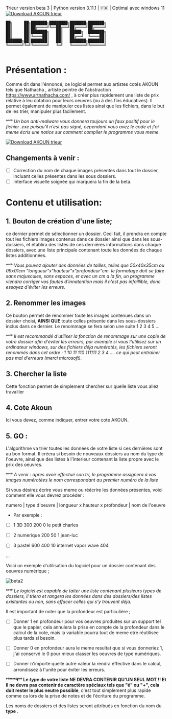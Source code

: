 Trieur version beta 3 | Python version 3.11.1 | 🇫🇷 | Optimal avec windows 11 [![Download AKOUN trieur](https://img.shields.io/sourceforge/dt/trieur.svg)](https://sourceforge.net/projects/trieur/files/latest/download)
```
██╗     ██╗███████╗████████╗███████╗███████╗
██║     ██║██╔════╝╚══██╔══╝██╔════╝██╔════╝
██║     ██║███████╗   ██║   █████╗  ███████╗
██║     ██║╚════██║   ██║   ██╔══╝  ╚════██║
███████╗██║███████║   ██║   ███████╗███████║
╚══════╝╚═╝╚══════╝   ╚═╝   ╚══════╝╚══════╝
                                            
```



# Présentation : 

Comme dit dans l'énnoncé, ce logiciel permet aux artistes cotés AKOUN tels que Nathacha , artiste peintre de l'abstraction https://www.artnathacha.com/ , à créer plus rapidement une liste de prix relative à leu cotation pour leurs oeuvres (ou à des fins éducatives). Il permet également de manipuler ces listes ainsi que les fichiers, dans le but de les trier, manipuler plus facilement.

ⁿᵒᵗᵉ *Un bon anti-malware vous donnera toujours un faux positif pour le fichier .exe puisqu'il n'est pas signé, cependant vous avez le code et j'ai meme écris une notice sur comment compiler le programme vous meme.*

[![Download AKOUN trieur](https://a.fsdn.com/con/app/sf-download-button)](https://sourceforge.net/projects/trieur/files/latest/download)

## Changements à venir :

- [ ] Correction du nom de chaque images présentes dans tout le dossier, incluant celles présentes dans les sous dossiers.
- [ ] Interface visuelle soignée qui marquera la fin de la beta.

# Contenu et utilisation:


## 1. Bouton de création d'une liste; 

ce dernier permet de sélectionner un dossier. Ceci fait, il prendra en compte tout les fichiers images contenus dans ce dossier ainsi que dans les sous-dossiers, et établira des listes de ces dernières informations dans chaque dossiers, avec une liste principale contenant toute les données de chaque listes additionnées.

ⁿᵒᵗᵉ *Vous pouvez ajouter des données de tailles, telles que 50x40x35cm ou 09x01cm "longueur"x"hauteur"x"profondeur"cm. le formatage doit se faire sans majuscules, sans espaces, et avec un cm a la fin, un programme viendra corriger vos fautes d'innatention mais il n'est pas infaillible, donc essayez d'éviter les erreurs.*


## 2. Renommer les images

Ce bouton permet de renommer toute les images contenues dans un dossier choisi, **AINSI QUE** toute celles présente dans les sous-dossiers inclus dans ce dernier. Le renommage se fera selon une suite 1 2 3 4 5 ...

ⁿᵒᵗᵉ *Il est recommandé d'utiliser la fonction de renommage sur une copie de votre dossier afin d'éviter les erreurs, par exemple si vous l'utilisez sur un ordinateur windows, sur des fichiers déja numérotés, les fichiers seront renommés dans cet ordre : 1 10 11 110 111111 2 3 4 .... ce qui peut entrainer pas mal d'erreurs (merci microsoft).*


## 3. Chercher la liste

Cette fonction permet de simplement chercher sur quelle liste vous allez travailler

## 4. Cote Akoun

Ici vous devez, comme indiquer, entrer votre cote AKOUN.

## 5. GO :

L'algorithme va trier toutes les données de votre liste si ces dernières sont au bon format. Il créera si besoin de nouveaux dossiers au nom du type de l'oeuvre, ainsi que des listes à l'interieur contenant la liste propre avec le prix des oeuvres.

ⁿᵒᵗᵉ *A venir : apres avoir effectué son tri, le programme assignera à vos images numérotées le nom correspondant au premier numéro de la liste*

Si vous désirez écrire vous meme ou réécrire les données présentes, voici comment elle vous devrez procéder :

numero | type d'oeuvre | longueur x hauteur x profondeur | nom de l'oeuvre

+ Par exemple :

- [ ] 1 3D 300 200 0 le petit charles

- [ ] 2 numerique 200 50 1 jean-luc

- [ ] 3 pastel 600 400 10 internet vapor wave 404

...

Voici un exemple d'utilisation du logiciel pour un dossier contenant des oeuvres numérique ;

![beta2](https://user-images.githubusercontent.com/92639080/216796498-58d8baf0-892f-4680-a1ce-fe1a1936abd2.jpg)

ⁿᵒᵗᵉ *Le logiciel est capable de taiter une liste contenant plusieurs types de dossiers, il triera et rangera les données dans des dossiers/des listes existantes ou non, sans effacer celles qui s'y trouvent déja.*

Il est important de noter que la profondeur est particulière ; 

- [ ] Donner 1 en profondeur pour vos oeuvres produites sur un support tel que le papier, cela annulera la prise en compte de la profondeur dans le calcul de la cote, mais la variable pourra tout de meme etre réutilisée plus tards si besoin.

- [ ] Donner 0 en profondeur aura le meme resultat que si vous donneriez 1, j'ai conservé le 0 pour mieux classer les oeuvres de type numériques.

- [ ] Donner n'importe quelle autre valeur la rendra éffective dans le calcul, arrondissez à l'unité pour éviter les erreurs.

**ʳᵉᵐᵃʳᑫᵘᵉ Le *type* de votre liste NE DEVRA CONTENIR QU'UN SEUL MOT !! Et il ne devra pas contenir de caractère spéciaux tels que "é" ou "+", cela doit rester le plus neutre possible**, c'est tout simplement plus rapide comme ca lors de la prise de notes et de l'écriture du programme.

Les noms de dossiers et des listes seront attribués en fonction du nom du **type** .

